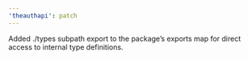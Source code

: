 ```yaml
---
'theauthapi': patch
---
```


Added ./types subpath export to the package’s exports map for direct access to internal type definitions.
